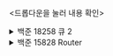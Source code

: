 <드롭다운을 눌러 내용 확인>
<details> <summary> 백준 18258 큐 2 </summary>
<div markdown="1"> 

  ```c
#define _CRT_SECURE_NO_WARNINGS
#include <stdio.h>
#include <string.h>

typedef struct {
	int data[2000000];
	int front;
	int rear;
}Queue;

void init_queue(Queue* q) {
	q->front = q->rear = 0;
	return;
}

int empty(Queue* q) {
	if (q->front == q->rear) return 1;
	else return 0;
}

void push(Queue* q, int x) {
	q->data[(q->rear)++] = x;
	return;
}

int pop(Queue* q) {
	if (empty(q)) return -1;
	else return (q->data[(q->front)++]);
}

int size(Queue* q) {
	return (q->rear - q->front);
}

int front(Queue* q) {
	if (empty(q)) return -1;
	else return (q->data[q->front]);
}

int back(Queue* q) {
	if (empty(q)) return -1;
	else return (q->data[(q->rear)-1]);
}

int main(){
	Queue queue;
	Queue* q = &queue;
	init_queue(q);

	int n, i;
	scanf("%d", &n);

	char str[10];

	for (i = 0; i < n; i++) {
		scanf("%s", &str);
		
		if (!strcmp(str, "push")) {
			int x;
			scanf("%d", &x);
			push(q, x);
		}

		else if (!strcmp(str, "pop")) {
			printf("%d\n", pop(q));
		}

		else if (!strcmp(str, "size")) {
			printf("%d\n", size(q));
		}

		else if (!strcmp(str, "empty")) {
			printf("%d\n", empty(q));
		}

		else if (!strcmp(str, "front")) {
			printf("%d\n", front(q));
		}

		else if (!strcmp(str, "back")) {
			printf("%d\n", back(q));
		}
	}
    return 0;
}
  ```
![1_array](https://user-images.githubusercontent.com/51956616/200845815-118ef85e-6199-4067-b52c-16f2c9264d23.PNG)
</div>
</details>
 
  
<details><summary>백준 15828 Router</summary>
<div markdown = "1">
	
  ```c
  #define _CRT_SECURE_NO_WARNINGS
#include <stdio.h>

typedef struct {
	int data[1000000];
	int front;
	int rear;
}Queue;

void init_queue(Queue* q) {
	q->front = q->rear = 0;
	return;
}


void queue(Queue* q, int x) {
	q->data[(q->rear)++] = x;
	return;
}

void dequeue(Queue* q) {
	(q->front)++;
	return;
}


int main(){
	Queue Router;
	Queue* r = &Router;
	init_queue(r);

	int n;
	scanf("%d", &n);

	int input, count = 0;

	while(1) {
		scanf("%d", &input);
		if (input == -1) break;
		if (input == 0) {
			dequeue(r);
		}
		else {
			if (count <= n) {
				queue(r, input);
				count++;
			}
		}
	}

	if (r->front == r->rear) printf("empty");
	else {
		for(; r->front < r->rear; (r->front)++) {
			if (r->front == (r->rear) - 1) printf("%d", r->data[r->front]);
			else printf("%d ", r->data[r->front]);
		}
	}

    return 0;
}
  ```
![image](https://user-images.githubusercontent.com/51956616/201913183-3876335d-dc6b-4bcd-9213-f3db5b240058.png)
  
